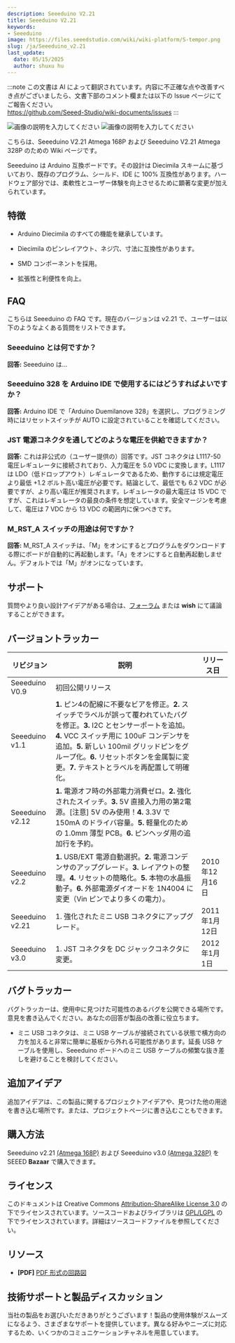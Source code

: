 ```yaml
---
description: Seeeduino V2.21
title: Seeeduino V2.21 
keywords:
- Seeeduino 
image: https://files.seeedstudio.com/wiki/wiki-platform/S-tempor.png
slug: /ja/Seeeduino_v2.21
last_update:
  date: 05/15/2025
  author: shuxu hu
---
```

:::note
この文書は AI によって翻訳されています。内容に不正確な点や改善すべき点がございましたら、文書下部のコメント欄または以下の Issue ページにてご報告ください。  
https://github.com/Seeed-Studio/wiki-documents/issues
:::

![画像の説明を入力してください](https://files.seeedstudio.com/wiki/Seeeduino_v2.21/img/Seeeduino-168p.jpg) ![画像の説明を入力してください](https://files.seeedstudio.com/wiki/Seeeduino_v2.21/img/Seeeduino_fritzing.png)

こちらは、Seeeduino V2.21 Atmega 168P および Seeeduino V2.21 Atmega 328P のための Wiki ページです。

Seeeduino は Arduino 互換ボードです。その設計は Diecimila スキームに基づいており、既存のプログラム、シールド、IDE に 100% 互換性があります。ハードウェア部分では、柔軟性とユーザー体験を向上させるために顕著な変更が加えられています。

## 特徴 ##

- Arduino Diecimila のすべての機能を継承しています。

- Diecimila のピンレイアウト、ネジ穴、寸法に互換性があります。

- SMD コンポーネントを採用。

- 拡張性と利便性を向上。

## FAQ ##

こちらは Seeeduino の FAQ です。現在のバージョンは v2.21 で、ユーザーは以下のようなよくある質問をリストできます。

### Seeeduino とは何ですか？ ###

**回答:** Seeeduino は...

### Seeeduino 328 を Arduino IDE で使用するにはどうすればよいですか？ ###

**回答:** Arduino IDE で「Arduino Duemilanove 328」を選択し、プログラミング時にはリセットスイッチが AUTO に設定されていることを確認してください。

### JST 電源コネクタを通してどのような電圧を供給できますか？ ###

**回答:** これは非公式の（ユーザー提供の）回答です。JST コネクタは L1117-50 電圧レギュレータに接続されており、入力電圧を 5.0 VDC に変換します。L1117 は LDO（低ドロップアウト）レギュレータであるため、動作するには規定電圧より最低 +1.2 ボルト高い電圧が必要です。結論として、最低でも 6.2 VDC が必要ですが、より高い電圧が推奨されます。レギュレータの最大電圧は 15 VDC ですが、これはレギュレータの最良の条件を想定しています。安全マージンを考慮して、電圧は 7 VDC から 13 VDC の範囲内に保つべきです。

### M_RST_A スイッチの用途は何ですか？ ###

**回答:** M_RST_A スイッチは、「M」をオンにするとプログラムをダウンロードする際にボードが自動的に再起動します。「A」をオンにすると自動再起動しません。デフォルトでは「M」がオンになっています。

## サポート ##

質問やより良い設計アイデアがある場合は、[フォーラム](https://www.seeedstudio.com/forum) または **wish** にて議論することができます。

## バージョントラッカー ##

|リビジョン|説明|リリース日|
|---|---|---|
|Seeeduino V0.9|初回公開リリース||
|Seeeduino v1.1|**1.** ピン4の配線に不要なビアを修正。**2.** スイッチでラベルが誤って覆われていたバグを修正。**3.** I2C とセンサーポートを追加。**4.** VCC スイッチ用に 100uF コンデンサを追加。**5.** 新しい 100mil グリッドピンをグループ化。**6.** リセットボタンを金属製に変更。**7.** テキストとラベルを再配置して明確化。||
|Seeeduino v2.12|**1.** 電源オフ時の外部電力消費ゼロ。**2.** 強化されたスイッチ。**3.** 5V 直接入力用の第2電源。[注意] 5V のみ使用！**4.** 3.3V で 150mA のドライバ容量。**5.** 軽量化のための 1.0mm 薄型 PCB。**6.** ピンヘッダ用の追加行を予約。||
|Seeeduino v2.2|**1.** USB/EXT 電源自動選択。**2.** 電源コンデンサのアップグレード。**3.** レイアウトの整理。**4.** リセットの簡略化。**5.** 本物の水晶振動子。**6.** 外部電源ダイオードを 1N4004 に変更（Vin ピンでより多くの電力）。|2010年12月16日|
|Seeeduino v2.21|1. 強化されたミニ USB コネクタにアップグレード。|2011年1月12日|
|Seeeduino v3.0|1. JST コネクタを DC ジャックコネクタに変更。|2012年1月1日|

## バグトラッカー ##

バグトラッカーは、使用中に見つけた可能性のあるバグを公開できる場所です。意見を書き込んでください。あなたの回答が製品の改善に役立ちます。

- ミニ USB コネクタは、ミニ USB ケーブルが接続されている状態で横方向の力を加えると非常に簡単に基板から外れる可能性があります。延長 USB ケーブルを使用し、Seeeduino ボードへのミニ USB ケーブルの頻繁な抜き差しを避けることを検討してください。

## 追加アイデア ##

追加アイデアは、この製品に関するプロジェクトアイデアや、見つけた他の用途を書き込む場所です。または、プロジェクトページに書き込むこともできます。

## 購入方法 ##

Seeeduino v2.21 [(Atmega 168P)](https://www.seeedstudio.com/depot/seeeduino-v221-atmega-168p-p-690.html) および Seeeduino v3.0 [(Atmega 328P)](https://www.seeedstudio.com/depot/seeeduino-v30-atmega-328p-p-669.html?cPath=132_133) を SEEED **Bazaar** で購入できます。

## ライセンス ##

このドキュメントは Creative Commons [Attribution-ShareAlike License 3.0](http://creativecommons.org/licenses/by-sa/3.0/) の下でライセンスされています。ソースコードおよびライブラリは [GPL/LGPL](http://www.gnu.org/licenses/gpl.html) の下でライセンスされています。詳細はソースコードファイルを参照してください。

## リソース ##

- **[PDF]** [PDF 形式の回路図](https://files.seeedstudio.com/wiki/Seeeduino_v2.21/res/Seeeduino_v2.21.pdf)

## 技術サポートと製品ディスカッション

当社の製品をお選びいただきありがとうございます！製品の使用体験がスムーズになるよう、さまざまなサポートを提供しています。異なる好みやニーズに対応するため、いくつかのコミュニケーションチャネルを用意しています。

<div class="button_tech_support_container">
<a href="https://forum.seeedstudio.com/" class="button_forum"></a> 
<a href="https://www.seeedstudio.com/contacts" class="button_email"></a>
</div>

<div class="button_tech_support_container">
<a href="https://discord.gg/eWkprNDMU7" class="button_discord"></a> 
<a href="https://github.com/Seeed-Studio/wiki-documents/discussions/69" class="button_discussion"></a>
</div>